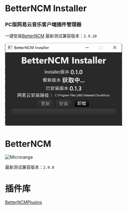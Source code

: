 

# BetterNCM Installer
### PC版网易云音乐客户端插件管理器
一键安装[BetterNCM](https://github.com/MicroCBer/BetterNCM)
最新测试兼容版本：`2.9.10`

![Installer](installer.png)


# BetterNCM
![Microrange](https://github.com/MicroCBer/BetterNCMPlugins/raw/main/Stylesheets/Theme-Microrange/white.png)

最新测试兼容版本：`2.9.8`

# 插件库
[BetterNCMPlugins](https://github.com/MicroCBer/BetterNCMPlugins)
